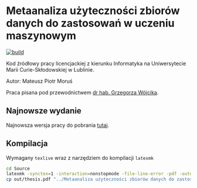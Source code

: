 # Metaanaliza użyteczności zbiorów danych do zastosowań w uczeniu maszynowym

[![build](https://github.com/mMosiur/Licencjat-Informatyka/actions/workflows/build.yml/badge.svg)](https://github.com/mMosiur/Licencjat-Informatyka/actions/workflows/build.yml)

Kod źródłowy pracy licencjackiej z kierunku Informatyka na Uniwersytecie Marii Curie-Skłodowskiej w Lublinie.

Autor: Mateusz Piotr Moruś

Praca pisana pod przewodnictwem [dr hab. Grzegorza Wójcika](https://gmwojcik.pl/).

## Najnowsze wydanie

Najnowsza wersja pracy do pobrania [tutaj](https://github.com/mMosiur/Licencjat-Informatyka/releases/download/latest/Metaanaliza_uzytecznosci_zbiorow_danych_do_zastosowan_w_uczeniu_maszynowym.pdf).

## Kompilacja

Wymagany `texlive` wraz z narzędziem do kompilacji `latexmk`

``` bash
cd Source
latexmk -synctex=1 -interaction=nonstopmode -file-line-error -pdf -outdir=out thesis.tex
cp out/thesis.pdf "../Metaanaliza użyteczności zbiorów danych do zastosowań w uczeniu maszynowym.pdf"
```
